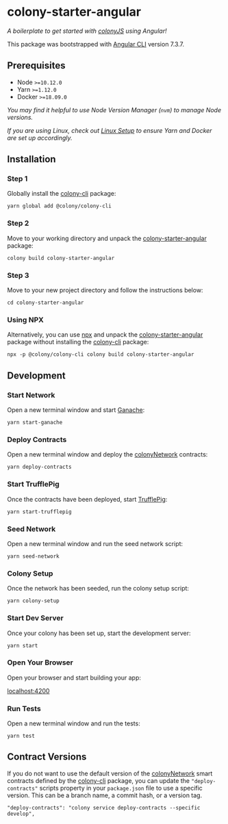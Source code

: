 # colony-starter-angular

_A boilerplate to get started with [colonyJS](https://github.com/JoinColony/colonyJS) using Angular!_

This package was bootstrapped with [Angular CLI](https://github.com/angular/angular-cli) version 7.3.7.

## Prerequisites

- Node `>=10.12.0`
- Yarn `>=1.12.0`
- Docker `>=18.09.0`

_You may find it helpful to use Node Version Manager (`nvm`) to manage Node versions._

_If you are using Linux, check out [Linux Setup](/.github/LINUX_SETUP.md) to ensure Yarn and Docker are set up accordingly._

## Installation

### Step 1

Globally install the [colony-cli](/packages/colony-cli) package:

```
yarn global add @colony/colony-cli
```

### Step 2

Move to your working directory and unpack the [colony-starter-angular](/packages/colony-starter-angular) package:

```
colony build colony-starter-angular
```

### Step 3

Move to your new project directory and follow the instructions below:

```
cd colony-starter-angular
```

### Using NPX

Alternatively, you can use [npx](https://www.npmjs.com/package/npx) and unpack the [colony-starter-angular](/packages/colony-starter-angular) package without installing the [colony-cli](/packages/colony-cli) package:

```
npx -p @colony/colony-cli colony build colony-starter-angular
```

## Development

### Start Network

Open a new terminal window and start [Ganache](https://github.com/trufflesuite/ganache-cli):

```
yarn start-ganache
```

### Deploy Contracts

Open a new terminal window and deploy the [colonyNetwork](https://github.com/JoinColony/colonyNetwork) contracts:

```
yarn deploy-contracts
```

### Start TrufflePig

Once the contracts have been deployed, start [TrufflePig](https://github.com/JoinColony/trufflepig):

```
yarn start-trufflepig
```

### Seed Network

Open a new terminal window and run the seed network script:

```
yarn seed-network
```

### Colony Setup

Once the network has been seeded, run the colony setup script:

```
yarn colony-setup
```

### Start Dev Server

Once your colony has been set up, start the development server:

```
yarn start
```

### Open Your Browser

Open your browser and start building your app:

[localhost:4200](http://localhost:4200)

### Run Tests

Open a new terminal window and run the tests:

```
yarn test
```

## Contract Versions

If you do not want to use the default version of the [colonyNetwork](https://github.com/JoinColony/colonyNetwork) smart contracts defined by the [colony-cli](/packages/colony-cli) package, you can update the `"deploy-contracts"` scripts property in your `package.json` file to use a specific version. This can be a branch name, a commit hash, or a version tag.

```
"deploy-contracts": "colony service deploy-contracts --specific develop",
```

